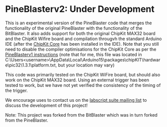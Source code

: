 PineBlasterv2: Under Development
==========================================

This is an experimental version of the PineBlaster code that merges the functionality of the original PineBlaster with the functionality of the BitBlaster.
It also adds support for both the original ChipKit MAX32 board and the ChipKit Wifire board and compilation througvh the standard Arduino IDE (after the [ChipKit Core](http://chipkit.net/wiki/index.php?title=ChipKIT_core) has been installed in the IDE).
Note that you still need to disable the compiler optimisations for the ChipKit Core as per the [PineBlasterv1 instructions](https://bitbucket.org/labscript_suite/pineblaster/overview) (note that for me, this file was located in C:\Users\<username>\AppData\Local\Arduino15\packages\chipKIT\hardware\pic32\1.3.1\platform.txt, but your location may vary)

This code was primarily tested on the ChipKit WiFire board, but should also work on the ChipKit MAX32 board. 
Using an external trigger has been tested to work, but we have not yet verified the consistency of the timing of the trigger.

We encourage uses to contact us on the [labscript suite mailing list](https://groups.google.com/forum/#!forum/labscriptsuite) to discuss the development of this project!

Note: This project was forked from the BitBlaster which was in turn forked from the PineBlaster.
